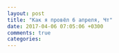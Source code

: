 ```yaml
---
layout: post
title: "Как я провёл 6 апреля, Чт"
date: 2017-04-06 07:05:06 +0300
comments: true
categories: 
---
```

